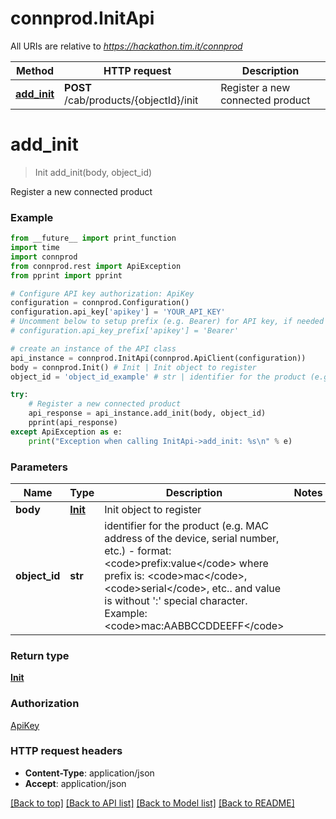 # connprod.InitApi

All URIs are relative to *https://hackathon.tim.it/connprod*

Method | HTTP request | Description
------------- | ------------- | -------------
[**add_init**](InitApi.md#add_init) | **POST** /cab/products/{objectId}/init | Register a new connected product

# **add_init**
> Init add_init(body, object_id)

Register a new connected product

### Example
```python
from __future__ import print_function
import time
import connprod
from connprod.rest import ApiException
from pprint import pprint

# Configure API key authorization: ApiKey
configuration = connprod.Configuration()
configuration.api_key['apikey'] = 'YOUR_API_KEY'
# Uncomment below to setup prefix (e.g. Bearer) for API key, if needed
# configuration.api_key_prefix['apikey'] = 'Bearer'

# create an instance of the API class
api_instance = connprod.InitApi(connprod.ApiClient(configuration))
body = connprod.Init() # Init | Init object to register
object_id = 'object_id_example' # str | identifier for the product (e.g. MAC address of the device, serial number, etc.) - format: <code>prefix:value</code> where prefix is: <code>mac</code>, <code>serial</code>, etc.. and value is without ':' special character. Example: <code>mac:AABBCCDDEEFF</code>

try:
    # Register a new connected product
    api_response = api_instance.add_init(body, object_id)
    pprint(api_response)
except ApiException as e:
    print("Exception when calling InitApi->add_init: %s\n" % e)
```

### Parameters

Name | Type | Description  | Notes
------------- | ------------- | ------------- | -------------
 **body** | [**Init**](Init.md)| Init object to register | 
 **object_id** | **str**| identifier for the product (e.g. MAC address of the device, serial number, etc.) - format: &lt;code&gt;prefix:value&lt;/code&gt; where prefix is: &lt;code&gt;mac&lt;/code&gt;, &lt;code&gt;serial&lt;/code&gt;, etc.. and value is without &#x27;:&#x27; special character. Example: &lt;code&gt;mac:AABBCCDDEEFF&lt;/code&gt; | 

### Return type

[**Init**](Init.md)

### Authorization

[ApiKey](../README.md#ApiKey)

### HTTP request headers

 - **Content-Type**: application/json
 - **Accept**: application/json

[[Back to top]](#) [[Back to API list]](../README.md#documentation-for-api-endpoints) [[Back to Model list]](../README.md#documentation-for-models) [[Back to README]](../README.md)

